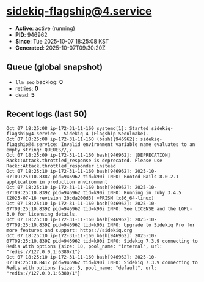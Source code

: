# sidekiq-flagship@4.service

- **Active**: active (running)
- **PID**: 946962
- **Since**: Tue 2025-10-07 18:25:08 KST
- **Generated**: 2025-10-07T09:30:20Z

## Queue (global snapshot)
- `llm_seo` backlog: **0**
- retries: **0**
- dead: **5**

## Recent logs (last 50)
```
Oct 07 18:25:08 ip-172-31-11-160 systemd[1]: Started sidekiq-flagship@4.service - Sidekiq 4 (Flagship Seoulmake).
Oct 07 18:25:08 ip-172-31-11-160 (bash)[946962]: sidekiq-flagship@4.service: Invalid environment variable name evaluates to an empty string: QUEUES//,/ 
Oct 07 18:25:09 ip-172-31-11-160 bash[946962]: [DEPRECATION] Rack::Attack.throttled_response is deprecated. Please use Rack::Attack.throttled_responder instead
Oct 07 18:25:10 ip-172-31-11-160 bash[946962]: 2025-10-07T09:25:10.838Z pid=946962 tid=k90i INFO: Booted Rails 8.0.2.1 application in production environment
Oct 07 18:25:10 ip-172-31-11-160 bash[946962]: 2025-10-07T09:25:10.839Z pid=946962 tid=k90i INFO: Running in ruby 3.4.5 (2025-07-16 revision 20cda200d3) +PRISM [x86_64-linux]
Oct 07 18:25:10 ip-172-31-11-160 bash[946962]: 2025-10-07T09:25:10.839Z pid=946962 tid=k90i INFO: See LICENSE and the LGPL-3.0 for licensing details.
Oct 07 18:25:10 ip-172-31-11-160 bash[946962]: 2025-10-07T09:25:10.839Z pid=946962 tid=k90i INFO: Upgrade to Sidekiq Pro for more features and support: https://sidekiq.org
Oct 07 18:25:10 ip-172-31-11-160 bash[946962]: 2025-10-07T09:25:10.839Z pid=946962 tid=k90i INFO: Sidekiq 7.3.9 connecting to Redis with options {size: 10, pool_name: "internal", url: "redis://127.0.0.1:6380/1"}
Oct 07 18:25:10 ip-172-31-11-160 bash[946962]: 2025-10-07T09:25:10.841Z pid=946962 tid=k90i INFO: Sidekiq 7.3.9 connecting to Redis with options {size: 5, pool_name: "default", url: "redis://127.0.0.1:6380/1"}
```
